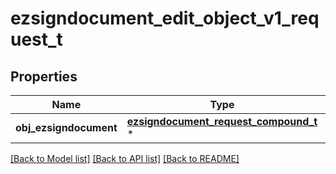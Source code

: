# ezsigndocument_edit_object_v1_request_t

## Properties
Name | Type | Description | Notes
------------ | ------------- | ------------- | -------------
**obj_ezsigndocument** | [**ezsigndocument_request_compound_t**](ezsigndocument_request_compound.md) \* |  | 

[[Back to Model list]](../README.md#documentation-for-models) [[Back to API list]](../README.md#documentation-for-api-endpoints) [[Back to README]](../README.md)


